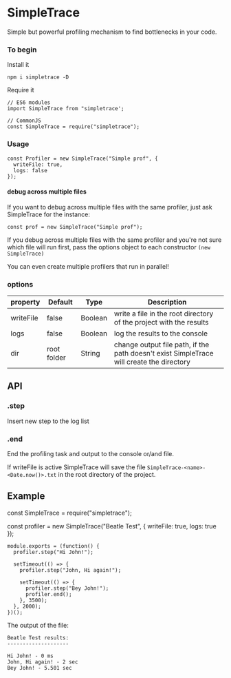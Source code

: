 # SimpleTrace

Simple but powerful profiling mechanism to find bottlenecks in your code.

### To begin

Install it

    npm i simpletrace -D

Require it

    // ES6 modules
    import SimpleTrace from "simpletrace';

    // CommonJS
    const SimpleTrace = require("simpletrace");

### Usage

    const Profiler = new SimpleTrace("Simple prof", {
      writeFile: true,
      logs: false
    });

#### debug across multiple files
If you want to debug across multiple files with the same profiler, just ask SimpleTrace for the instance:

    const prof = new SimpleTrace("Simple prof");

If you debug across multiple files with the same profiler and you're not sure which file will run first, pass the options object to each constructor `(new SimpleTrace)`


You can even create multiple profilers that run in parallel!

### options

| property  | Default | Type                    | Description                    |
| --------- | ------- | ------------------------------ | ------------------------------ |
| writeFile | false   | Boolean | write a file in the root directory of the project with the results   |
| logs      | false   | Boolean | log the results to the console |
| dir      | root folder | String | change output file path, if the path doesn't exist SimpleTrace will create the directory |

## API

### .step

Insert new step to the log list

### .end

End the profiling task and output to the console or/and file.

If writeFile is active SimpleTrace will save the file `SimpleTrace-<name>-<Date.now()>.txt` in the root directory of the project.

## Example

const SimpleTrace = require("simpletrace");

const profiler = new SimpleTrace("Beatle Test", {
  writeFile: true,
  logs: true
});

    module.exports = (function() {
      profiler.step("Hi John!");

      setTimeout(() => {
        profiler.step("John, Hi again!");

        setTimeout(() => {
          profiler.step("Bey John!");
          profiler.end();
        }, 3500);
      }, 2000);
    })();


The output of the file:

    Beatle Test results:
    --------------------

    Hi John! - 0 ms
    John, Hi again! - 2 sec
    Bey John! - 5.501 sec


